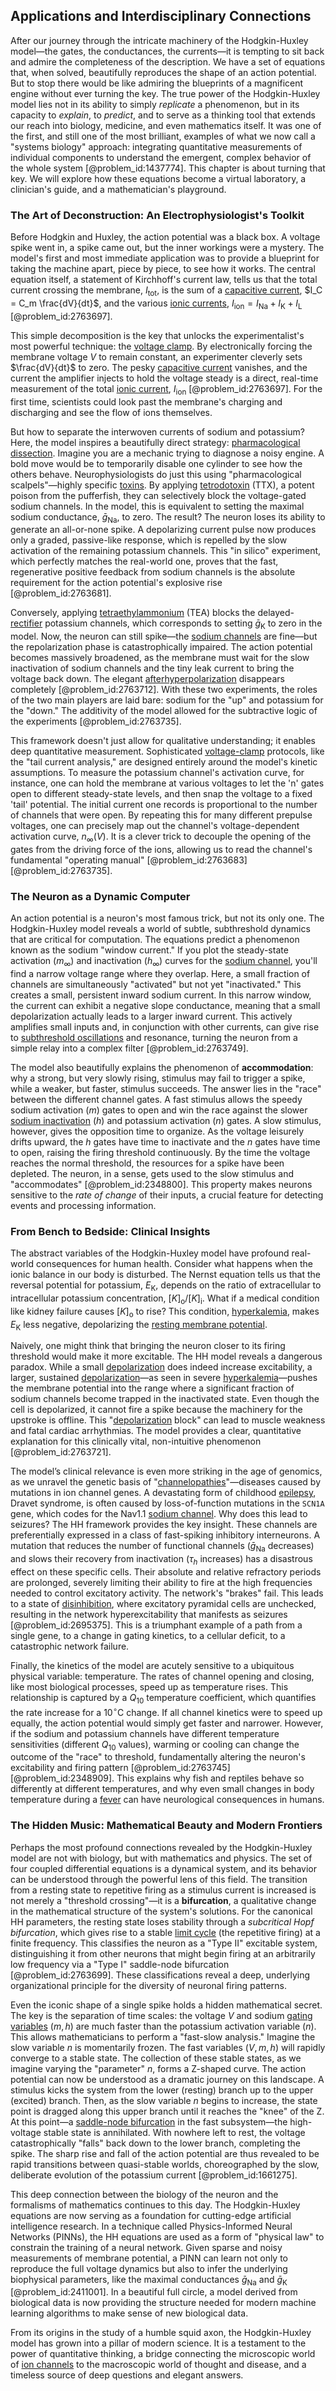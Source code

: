 ## Applications and Interdisciplinary Connections

After our journey through the intricate machinery of the Hodgkin-Huxley model—the gates, the conductances, the currents—it is tempting to sit back and admire the completeness of the description. We have a set of equations that, when solved, beautifully reproduces the shape of an action potential. But to stop there would be like admiring the blueprints of a magnificent engine without ever turning the key. The true power of the Hodgkin-Huxley model lies not in its ability to simply *replicate* a phenomenon, but in its capacity to *explain*, to *predict*, and to serve as a thinking tool that extends our reach into biology, medicine, and even mathematics itself. It was one of the first, and still one of the most brilliant, examples of what we now call a "systems biology" approach: integrating quantitative measurements of individual components to understand the emergent, complex behavior of the whole system [@problem_id:1437774]. This chapter is about turning that key. We will explore how these equations become a virtual laboratory, a clinician's guide, and a mathematician's playground.

### The Art of Deconstruction: An Electrophysiologist's Toolkit

Before Hodgkin and Huxley, the action potential was a black box. A voltage spike went in, a spike came out, but the inner workings were a mystery. The model's first and most immediate application was to provide a blueprint for taking the machine apart, piece by piece, to see how it works. The central equation itself, a statement of Kirchhoff's current law, tells us that the total current crossing the membrane, $I_{\mathrm{tot}}$, is the sum of a [capacitive current](@article_id:272341), $I_C = C_m \frac{dV}{dt}$, and the various [ionic currents](@article_id:169815), $I_{\mathrm{ion}} = I_{\mathrm{Na}} + I_{\mathrm{K}} + I_{\mathrm{L}}$ [@problem_id:2763697].

This simple decomposition is the key that unlocks the experimentalist's most powerful technique: the [voltage clamp](@article_id:263605). By electronically forcing the membrane voltage $V$ to remain constant, an experimenter cleverly sets $\frac{dV}{dt}$ to zero. The pesky [capacitive current](@article_id:272341) vanishes, and the current the amplifier injects to hold the voltage steady is a direct, real-time measurement of the total [ionic current](@article_id:175385), $I_{\mathrm{ion}}$ [@problem_id:2763697]. For the first time, scientists could look past the membrane's charging and discharging and see the flow of ions themselves.

But how to separate the interwoven currents of sodium and potassium? Here, the model inspires a beautifully direct strategy: [pharmacological dissection](@article_id:169781). Imagine you are a mechanic trying to diagnose a noisy engine. A bold move would be to temporarily disable one cylinder to see how the others behave. Neurophysiologists do just this using "pharmacological scalpels"—highly specific [toxins](@article_id:162544). By applying [tetrodotoxin](@article_id:168769) (TTX), a potent poison from the pufferfish, they can selectively block the voltage-gated sodium channels. In the model, this is equivalent to setting the maximal sodium conductance, $\bar{g}_{\mathrm{Na}}$, to zero. The result? The neuron loses its ability to generate an all-or-none spike. A depolarizing current pulse now produces only a graded, passive-like response, which is repelled by the slow activation of the remaining potassium channels. This "in silico" experiment, which perfectly matches the real-world one, proves that the fast, regenerative positive feedback from sodium channels is the absolute requirement for the action potential's explosive rise [@problem_id:2763681].

Conversely, applying [tetraethylammonium](@article_id:166255) (TEA) blocks the delayed-[rectifier](@article_id:265184) potassium channels, which corresponds to setting $\bar{g}_{\mathrm{K}}$ to zero in the model. Now, the neuron can still spike—the [sodium channels](@article_id:202275) are fine—but the repolarization phase is catastrophically impaired. The action potential becomes massively broadened, as the membrane must wait for the slow inactivation of sodium channels and the tiny leak current to bring the voltage back down. The elegant [afterhyperpolarization](@article_id:167688) disappears completely [@problem_id:2763712]. With these two experiments, the roles of the two main players are laid bare: sodium for the "up" and potassium for the "down." The additivity of the model allowed for the subtractive logic of the experiments [@problem_id:2763735].

This framework doesn't just allow for qualitative understanding; it enables deep quantitative measurement. Sophisticated [voltage-clamp](@article_id:169127) protocols, like the "tail current analysis," are designed entirely around the model's kinetic assumptions. To measure the potassium channel's activation curve, for instance, one can hold the membrane at various voltages to let the 'n' gates open to different steady-state levels, and then snap the voltage to a fixed 'tail' potential. The initial current one records is proportional to the number of channels that were open. By repeating this for many different prepulse voltages, one can precisely map out the channel's voltage-dependent activation curve, $n_{\infty}(V)$. It is a clever trick to decouple the opening of the gates from the driving force of the ions, allowing us to read the channel's fundamental "operating manual" [@problem_id:2763683] [@problem_id:2763735].

### The Neuron as a Dynamic Computer

An action potential is a neuron's most famous trick, but not its only one. The Hodgkin-Huxley model reveals a world of subtle, subthreshold dynamics that are critical for computation. The equations predict a phenomenon known as the sodium "window current." If you plot the steady-state activation ($m_{\infty}$) and inactivation ($h_{\infty}$) curves for the [sodium channel](@article_id:173102), you'll find a narrow voltage range where they overlap. Here, a small fraction of channels are simultaneously "activated" but not yet "inactivated." This creates a small, persistent inward sodium current. In this narrow window, the current can exhibit a negative slope conductance, meaning that a small depolarization actually leads to a larger inward current. This actively amplifies small inputs and, in conjunction with other currents, can give rise to [subthreshold oscillations](@article_id:198434) and resonance, turning the neuron from a simple relay into a complex filter [@problem_id:2763749].

The model also beautifully explains the phenomenon of **accommodation**: why a strong, but very slowly rising, stimulus may fail to trigger a spike, while a weaker, but faster, stimulus succeeds. The answer lies in the "race" between the different channel gates. A fast stimulus allows the speedy sodium activation ($m$) gates to open and win the race against the slower [sodium inactivation](@article_id:191711) ($h$) and potassium activation ($n$) gates. A slow stimulus, however, gives the opposition time to organize. As the voltage leisurely drifts upward, the $h$ gates have time to inactivate and the $n$ gates have time to open, raising the firing threshold continuously. By the time the voltage reaches the normal threshold, the resources for a spike have been depleted. The neuron, in a sense, gets used to the slow stimulus and "accommodates" [@problem_id:2348800]. This property makes neurons sensitive to the *rate of change* of their inputs, a crucial feature for detecting events and processing information.

### From Bench to Bedside: Clinical Insights

The abstract variables of the Hodgkin-Huxley model have profound real-world consequences for human health. Consider what happens when the ionic balance in our body is disturbed. The Nernst equation tells us that the reversal potential for potassium, $E_{\mathrm{K}}$, depends on the ratio of extracellular to intracellular potassium concentration, $[K]_{\mathrm{o}} / [K]_{\mathrm{i}}$. What if a medical condition like kidney failure causes $[K]_{\mathrm{o}}$ to rise? This condition, [hyperkalemia](@article_id:151310), makes $E_{\mathrm{K}}$ less negative, depolarizing the [resting membrane potential](@article_id:143736).

Naively, one might think that bringing the neuron closer to its firing threshold would make it more excitable. The HH model reveals a dangerous paradox. While a small [depolarization](@article_id:155989) does indeed increase excitability, a larger, sustained [depolarization](@article_id:155989)—as seen in severe [hyperkalemia](@article_id:151310)—pushes the membrane potential into the range where a significant fraction of sodium channels become trapped in the inactivated state. Even though the cell is depolarized, it cannot fire a spike because the machinery for the upstroke is offline. This "[depolarization](@article_id:155989) block" can lead to muscle weakness and fatal cardiac arrhythmias. The model provides a clear, quantitative explanation for this clinically vital, non-intuitive phenomenon [@problem_id:2763721].

The model’s clinical relevance is even more striking in the age of genomics, as we unravel the genetic basis of "[channelopathies](@article_id:141693)"—diseases caused by mutations in ion channel genes. A devastating form of childhood [epilepsy](@article_id:173156), Dravet syndrome, is often caused by loss-of-function mutations in the `SCN1A` gene, which codes for the Nav1.1 [sodium channel](@article_id:173102). Why does this lead to seizures? The HH framework provides the key insight. These channels are preferentially expressed in a class of fast-spiking inhibitory interneurons. A mutation that reduces the number of functional channels ($\bar{g}_{\mathrm{Na}}$ decreases) and slows their recovery from inactivation ($\tau_h$ increases) has a disastrous effect on these specific cells. Their absolute and relative refractory periods are prolonged, severely limiting their ability to fire at the high frequencies needed to control excitatory activity. The network's "brakes" fail. This leads to a state of [disinhibition](@article_id:164408), where excitatory pyramidal cells are unchecked, resulting in the network hyperexcitability that manifests as seizures [@problem_id:2695375]. This is a triumphant example of a path from a single gene, to a change in gating kinetics, to a cellular deficit, to a catastrophic network failure.

Finally, the kinetics of the model are acutely sensitive to a ubiquitous physical variable: temperature. The rates of channel opening and closing, like most biological processes, speed up as temperature rises. This relationship is captured by a $Q_{10}$ temperature coefficient, which quantifies the rate increase for a $10^\circ$C change. If all channel kinetics were to speed up equally, the action potential would simply get faster and narrower. However, if the sodium and potassium channels have different temperature sensitivities (different $Q_{10}$ values), warming or cooling can change the outcome of the "race" to threshold, fundamentally altering the neuron's excitability and firing pattern [@problem_id:2763745] [@problem_id:2348909]. This explains why fish and reptiles behave so differently at different temperatures, and why even small changes in body temperature during a [fever](@article_id:171052) can have neurological consequences in humans.

### The Hidden Music: Mathematical Beauty and Modern Frontiers

Perhaps the most profound connections revealed by the Hodgkin-Huxley model are not with biology, but with mathematics and physics. The set of four coupled differential equations is a dynamical system, and its behavior can be understood through the powerful lens of this field. The transition from a resting state to repetitive firing as a stimulus current is increased is not merely a "threshold crossing"—it is a **bifurcation**, a qualitative change in the mathematical structure of the system's solutions. For the canonical HH parameters, the resting state loses stability through a *subcritical Hopf bifurcation*, which gives rise to a stable [limit cycle](@article_id:180332) (the repetitive firing) at a finite frequency. This classifies the neuron as a "Type II" excitable system, distinguishing it from other neurons that might begin firing at an arbitrarily low frequency via a "Type I" saddle-node bifurcation [@problem_id:2763699]. These classifications reveal a deep, underlying organizational principle for the diversity of neuronal firing patterns.

Even the iconic shape of a single spike holds a hidden mathematical secret. The key is the separation of time scales: the voltage $V$ and sodium [gating variables](@article_id:202728) ($m, h$) are much faster than the potassium activation variable ($n$). This allows mathematicians to perform a "fast-slow analysis." Imagine the slow variable $n$ is momentarily frozen. The fast variables $(V, m, h)$ will rapidly converge to a stable state. The collection of these stable states, as we imagine varying the "parameter" $n$, forms a Z-shaped curve. The action potential can now be understood as a dramatic journey on this landscape. A stimulus kicks the system from the lower (resting) branch up to the upper (excited) branch. Then, as the slow variable $n$ begins to increase, the state point is dragged along this upper branch until it reaches the "knee" of the Z. At this point—a [saddle-node bifurcation](@article_id:269329) in the fast subsystem—the high-voltage stable state is annihilated. With nowhere left to rest, the voltage catastrophically "falls" back down to the lower branch, completing the spike. The sharp rise and fall of the action potential are thus revealed to be rapid transitions between quasi-stable worlds, choreographed by the slow, deliberate evolution of the potassium current [@problem_id:1661275].

This deep connection between the biology of the neuron and the formalisms of mathematics continues to this day. The Hodgkin-Huxley equations are now serving as a foundation for cutting-edge artificial intelligence research. In a technique called Physics-Informed Neural Networks (PINNs), the HH equations are used as a form of "physical law" to constrain the training of a neural network. Given sparse and noisy measurements of membrane potential, a PINN can learn not only to reproduce the full voltage dynamics but also to infer the underlying biophysical parameters, like the maximal conductances $\bar{g}_{\mathrm{Na}}$ and $\bar{g}_{\mathrm{K}}$ [@problem_id:2411001]. In a beautiful full circle, a model derived from biological data is now providing the structure needed for modern machine learning algorithms to make sense of new biological data.

From its origins in the study of a humble squid axon, the Hodgkin-Huxley model has grown into a pillar of modern science. It is a testament to the power of quantitative thinking, a bridge connecting the microscopic world of [ion channels](@article_id:143768) to the macroscopic world of thought and disease, and a timeless source of deep questions and elegant answers.